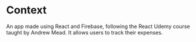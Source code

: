 <h1><a id="Steps_12"></a>Context</h1>
<p>An app made using React and Firebase, following the React Udemy course taught by Andrew Mead. It allows users to track their expenses.</p>
